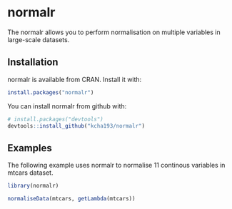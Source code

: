 # normalr


The normalr allows you to perform normalisation on multiple variables in large-scale datasets. 

## Installation

normalr is available from CRAN. Install it with:

``` r
install.packages("normalr")
```

You can install normalr from github with:

``` r
# install.packages("devtools")
devtools::install_github("kcha193/normalr")
```
## Examples

The following example uses normalr to normalise 11 continous variables in mtcars dataset.

```R
library(normalr)

normaliseData(mtcars, getLambda(mtcars))
```
